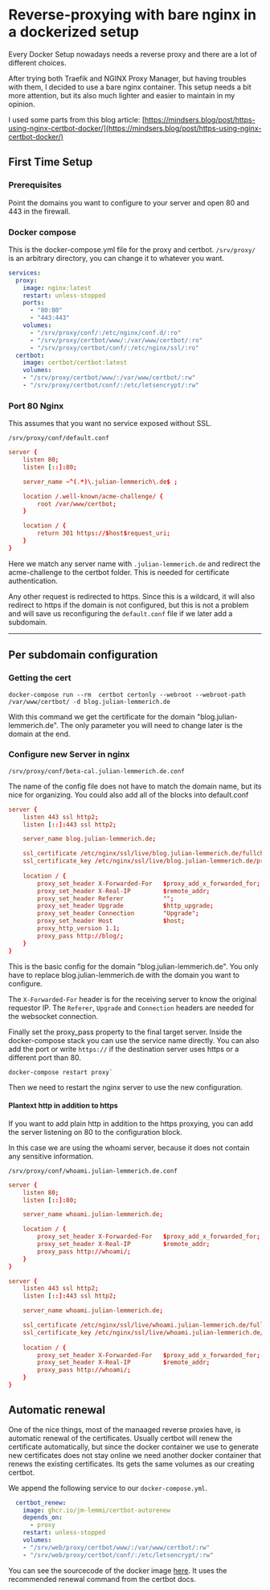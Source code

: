 # Reverse-proxying with bare nginx in a dockerized setup

Every Docker Setup nowadays needs a reverse proxy and there are a lot of different choices.

After trying both Traefik and NGINX Proxy Manager, but having troubles with them, I decided to use a bare nginx container. This setup needs a bit more attention, but its also much lighter and easier to maintain in my opinion.

I used some parts from this blog article: [https://mindsers.blog/post/https-using-nginx-certbot-docker/](https://mindsers.blog/post/https-using-nginx-certbot-docker/)

## First Time Setup

### Prerequisites

Point the domains you want to configure to your server and open 80 and 443 in the firewall.

### Docker compose

This is the docker-compose.yml file for the proxy and certbot.
`/srv/proxy/` is an arbitrary directory, you can change it to whatever you want.

```yml
services:
  proxy:
    image: nginx:latest
    restart: unless-stopped
    ports:
      - "80:80"
      - "443:443"
    volumes:
      - "/srv/proxy/conf/:/etc/nginx/conf.d/:ro"
      - "/srv/proxy/certbot/www/:/var/www/certbot/:ro"
      - "/srv/proxy/certbot/conf/:/etc/nginx/ssl/:ro"
  certbot:
    image: certbot/certbot:latest
    volumes:
    - "/srv/proxy/certbot/www/:/var/www/certbot/:rw"
    - "/srv/proxy/certbot/conf/:/etc/letsencrypt/:rw"
```

### Port 80 Nginx

This assumes that you want no service exposed without SSL.

`/srv/proxy/conf/default.conf`

```conf
server {
    listen 80;
    listen [::]:80;

    server_name ~^(.*)\.julian-lemmerich\.de$ ;

    location /.well-known/acme-challenge/ {
        root /var/www/certbot;
    }

    location / {
        return 301 https://$host$request_uri;
    }
}
```

Here we match any server name with `.julian-lemmerich.de` and redirect the acme-challenge to the certbot folder. This is needed for certificate authentication.

Any other request is redirected to https. Since this is a wildcard, it will also redirect to https if the domain is not configured, but this is not a problem and will save us reconfiguring the `default.conf` file if we later add a subdomain.

---

## Per subdomain configuration

### Getting the cert

```
docker-compose run --rm  certbot certonly --webroot --webroot-path /var/www/certbot/ -d blog.julian-lemmerich.de
```

With this command we get the certificate for the domain "blog.julian-lemmerich.de". The only parameter you will need to change later is the domain at the end.

### Configure new Server in nginx

`/srv/proxy/conf/beta-cal.julian-lemmerich.de.conf`

The name of the config file does not have to match the domain name, but its nice for organizing. You could also add all of the blocks into default.conf

```conf
server {
    listen 443 ssl http2;
    listen [::]:443 ssl http2;

    server_name blog.julian-lemmerich.de;

    ssl_certificate /etc/nginx/ssl/live/blog.julian-lemmerich.de/fullchain.pem;
    ssl_certificate_key /etc/nginx/ssl/live/blog.julian-lemmerich.de/privkey.pem;
    
    location / {
        proxy_set_header X-Forwarded-For   $proxy_add_x_forwarded_for;
        proxy_set_header X-Real-IP         $remote_addr;
        proxy_set_header Referer           "";
        proxy_set_header Upgrade           $http_upgrade;
        proxy_set_header Connection        "Upgrade";
        proxy_set_header Host              $host;
        proxy_http_version 1.1;
    	proxy_pass http://blog/;
    }
}
```

This is the basic config for the domain "blog.julian-lemmerich.de". You only have to replace blog.julian-lemmerich.de with the domain you want to configure.

The `X-Forwarded-For` header is for the receiving server to know the original requestor IP. The `Referer`, `Upgrade` and `Connection` headers are needed for the websocket connection.

Finally set the proxy_pass property to the final target server. Inside the docker-compose stack you can use the service name directly. You can also add the port or write `https://` if the destination server uses https or a different port than 80.

```
docker-compose restart proxy`
```

Then we need to restart the nginx server to use the new configuration.

#### Plantext http in addition to https

If you want to add plain http in addition to the https proxying, you can add the server listening on 80 to the configuration block.

In this case we are using the whoami server, because it does not contain any sensitive information.

`/srv/proxy/conf/whoami.julian-lemmerich.de.conf`

```conf
server {
    listen 80;
    listen [::]:80;

    server_name whoami.julian-lemmerich.de;

    location / {
        proxy_set_header X-Forwarded-For   $proxy_add_x_forwarded_for;
        proxy_set_header X-Real-IP         $remote_addr;
    	proxy_pass http://whoami/;
    }
}

server {
    listen 443 ssl http2;
    listen [::]:443 ssl http2;

    server_name whoami.julian-lemmerich.de;

    ssl_certificate /etc/nginx/ssl/live/whoami.julian-lemmerich.de/fullchain.pem;
    ssl_certificate_key /etc/nginx/ssl/live/whoami.julian-lemmerich.de/privkey.pem;
    
    location / {
        proxy_set_header X-Forwarded-For   $proxy_add_x_forwarded_for;
        proxy_set_header X-Real-IP         $remote_addr;
    	proxy_pass http://whoami/;
    }
}
```

## Automatic renewal

One of the nice things, most of the manaaged reverse proxies have, is automatic renewal of the certificates.
Usually certbot will renew the certificate automatically, but since the docker container we use to generate new certificates does not stay online we need another docker container that renews the existing certificates. Its gets the same volumes as our creating certbot.

We append the following service to our `docker-compose.yml`.

```yml
  certbot_renew:
    image: ghcr.io/jm-lemmi/certbot-autorenew
    depends_on:
      - proxy
    restart: unless-stopped
    volumes:
    - "/srv/web/proxy/certbot/www/:/var/www/certbot/:rw"
    - "/srv/web/proxy/certbot/conf/:/etc/letsencrypt/:rw"
```

You can see the sourcecode of the docker image [here](https://github.com/JM-Lemmi/docker-certbot-autorenew).
It uses the recommended renewal command from the certbot docs.
